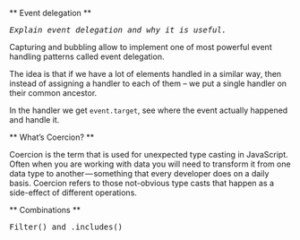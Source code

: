 ** Event delegation **

<kbd> _Explain event delegation and why it is useful._
</kbd>

Capturing and bubbling allow to implement one of most powerful event handling patterns called event delegation.

The idea is that if we have a lot of elements handled in a similar way, then instead of assigning a handler to each of them – we put a single handler on their common ancestor.

In the handler we get `event.target`, see where the event actually happened and handle it.

** What’s Coercion? **


Coercion is the term that is used for unexpected type casting in JavaScript. Often when you are working with data you will need to transform it from one data type to another — something that every developer does on a daily basis. Coercion refers to those not-obvious type casts that happen as a side-effect of different operations.


** Combinations **

<kbd> Filter() and .includes()  </kdb>
